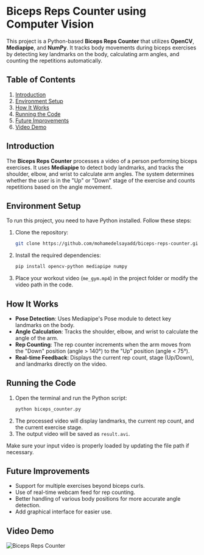 # Biceps Reps Counter using Computer Vision

This project is a Python-based **Biceps Reps Counter** that utilizes **OpenCV**, **Mediapipe**, and **NumPy**. It tracks body movements during biceps exercises by detecting key landmarks on the body, calculating arm angles, and counting the repetitions automatically.

## Table of Contents

1. [Introduction](#introduction)
2. [Environment Setup](#environment-setup)
3. [How It Works](#how-it-works)
4. [Running the Code](#running-the-code)
5. [Future Improvements](#future-improvements)
6. [Video Demo](#video-demo)

## Introduction

The **Biceps Reps Counter** processes a video of a person performing biceps exercises. It uses **Mediapipe** to detect body landmarks, and tracks the shoulder, elbow, and wrist to calculate arm angles. The system determines whether the user is in the "Up" or "Down" stage of the exercise and counts repetitions based on the angle movement.

## Environment Setup

To run this project, you need to have Python installed. Follow these steps:

1. Clone the repository:
    ```bash
    git clone https://github.com/mohamedelsayadd/biceps-reps-counter.git
    ```
2. Install the required dependencies:
    ```bash
    pip install opencv-python mediapipe numpy
    ```
3. Place your workout video (`me_gym.mp4`) in the project folder or modify the video path in the code.

## How It Works

- **Pose Detection**: Uses Mediapipe's Pose module to detect key landmarks on the body.
- **Angle Calculation**: Tracks the shoulder, elbow, and wrist to calculate the angle of the arm.
- **Rep Counting**: The rep counter increments when the arm moves from the "Down" position (angle > 140°) to the "Up" position (angle < 75°).
- **Real-time Feedback**: Displays the current rep count, stage (Up/Down), and landmarks directly on the video.

## Running the Code

1. Open the terminal and run the Python script:
    ```bash
    python biceps_counter.py
    ```
2. The processed video will display landmarks, the current rep count, and the current exercise stage.
3. The output video will be saved as `result.avi`.

Make sure your input video is properly loaded by updating the file path if necessary.

## Future Improvements

- Support for multiple exercises beyond biceps curls.
- Use of real-time webcam feed for rep counting.
- Better handling of various body positions for more accurate angle detection.
- Add graphical interface for easier use.

## Video Demo

![Biceps Reps Counter](path_to_your_gif.gif)

